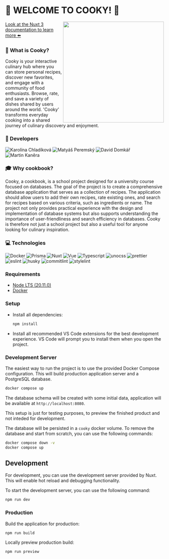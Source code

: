 # **🧁 WELCOME TO COOKY! 🧁**

<img src="https://64.media.tumblr.com/2894bb3d2325eb0de3e6a8fbe07c2c59/ab4f8d5953fb26f5-79/s1280x1920/9074ac143c015498cd0f9d3206fb2194dfc543e6.png" width="320" align="right" >

[Look at the Nuxt 3 documentation to learn more ⬅️](https://nuxt.com/docs/getting-started/introduction)

### 🥐 **What is Cooky?**

<p>Cooky is your interactive culinary hub where you can store personal recipes, discover new favorites, and engage with a community of food enthusiasts. Browse, rate, and save a variety of dishes shared by users around the world. 'Cooky' transforms everyday cooking into a shared journey of culinary discovery and enjoyment.</p>

### **💼 Developers**

![Karolína Chladíková](https://img.shields.io/badge/Karolína-Chladíková-FF5F54.svg) ![Matyáš Peremský](https://img.shields.io/badge/Matyáš-Peremský-FFA14A.svg) ![David Domkář](https://img.shields.io/badge/David-Domkář-FFBD3E.svg) ![Martin Kaněra](https://img.shields.io/badge/Martin-Kaněra-FF5F54.svg)

### **🎓 Why cookbook?**

<p>Cooky, a cookbook, is a school project designed for a university course focused on databases. The goal of the project is to create a comprehensive database application that serves as a collection of recipes. The application should allow users to add their own recipes, rate existing ones, and search for recipes based on various criteria, such as ingredients or name. The project not only provides practical experience with the design and implementation of database systems but also supports understanding the importance of user-friendliness and search efficiency in databases. Cooky is therefore not just a school project but also a useful tool for anyone looking for culinary inspiration.</p>

### **💻 Technologies**

![Docker](https://img.shields.io/badge/Container_runtime-Docker-2496ED.svg) ![Prisma](https://img.shields.io/badge/orm-Prisma-2D3748.svg) ![Nuxt](https://img.shields.io/badge/metaframework-Nuxt-00DC82.svg) ![Vue](https://img.shields.io/badge/framework-Vue-4FC08D.svg) ![Typescript](https://img.shields.io/badge/programming_language-Typescript-3178C6.svg) ![unocss](https://img.shields.io/badge/css-unocss-FF6B81.svg) ![prettier](https://img.shields.io/badge/code_style-prettier-F7B93E.svg) ![eslint](https://img.shields.io/badge/linter-eslint-4B32C3.svg) ![husky](https://img.shields.io/badge/git_hooks-husky-A142F4.svg) ![commitlint](https://img.shields.io/badge/commit_linter-commitlint-207DE5.svg) ![stylelint](https://img.shields.io/badge/style_linter-stylelint-263238.svg)

### Requirements

- [Node LTS (20.11.0)](https://nodejs.org/en/download/)
- [Docker](https://www.docker.com/products/docker-desktop/)

### Setup

- Install all dependencies:

  ```bash
  npm install
  ```

- Install all recommended VS Code extensions for the best development experience. VS Code will prompt you to install them when you open the project.

### Development Server

The easiest way to run the project is to use the provided Docker Compose configuration. This will build production application server and a PostgreSQL database.

```bash
docker compose up
```

The database schema will be created with some initial data, application will be available at `http://localhost:8080`.

This setup is just for testing purposes, to preview the finished product and not inteded for development.

The database will be persisted in a `cooky` docker volume. To remove the database and start from scratch, you can use the following commands:

```bash
docker compose down -v
docker compose up
```

## Development

For development, you can use the development server provided by Nuxt. This will enable hot reload and debugging functionality.

To start the development server, you can use the following command:

```bash
npm run dev
```

### Production

Build the application for production:

```bash
npm run build
```

Locally preview production build:

```bash
npm run preview
```
